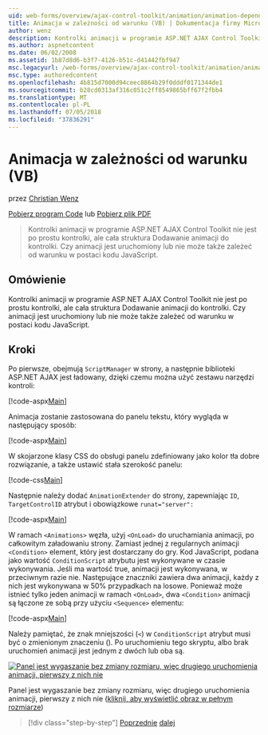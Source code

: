```yaml
---
uid: web-forms/overview/ajax-control-toolkit/animation/animation-depending-on-a-condition-vb
title: Animacja w zależności od warunku (VB) | Dokumentacja firmy Microsoft
author: wenz
description: Kontrolki animacji w programie ASP.NET AJAX Control Toolkit nie jest po prostu kontrolki, ale cała struktura Dodawanie animacji do kontrolki. Czy animacja jest...
ms.author: aspnetcontent
ms.date: 06/02/2008
ms.assetid: 1b87d8d6-b3f7-4126-b51c-d41442fbf947
msc.legacyurl: /web-forms/overview/ajax-control-toolkit/animation/animation-depending-on-a-condition-vb
msc.type: authoredcontent
ms.openlocfilehash: 4b815d7000d94ceec8864b29f0dddf0171344de1
ms.sourcegitcommit: b28cd0313af316c051c2ff8549865bff67f2fbb4
ms.translationtype: MT
ms.contentlocale: pl-PL
ms.lasthandoff: 07/05/2018
ms.locfileid: "37836291"
---
```

<a name="animation-depending-on-a-condition-vb"></a>Animacja w zależności od warunku (VB)
====================
przez [Christian Wenz](https://github.com/wenz)

[Pobierz program Code](http://download.microsoft.com/download/f/9/a/f9a26acd-8df4-4484-8a18-199e4598f411/Animation4.vb.zip) lub [Pobierz plik PDF](http://download.microsoft.com/download/6/7/1/6718d452-ff89-4d3f-a90e-c74ec2d636a3/animation4VB.pdf)

> Kontrolki animacji w programie ASP.NET AJAX Control Toolkit nie jest po prostu kontrolki, ale cała struktura Dodawanie animacji do kontrolki. Czy animacji jest uruchomiony lub nie może także zależeć od warunku w postaci kodu JavaScript.


## <a name="overview"></a>Omówienie

Kontrolki animacji w programie ASP.NET AJAX Control Toolkit nie jest po prostu kontrolki, ale cała struktura Dodawanie animacji do kontrolki. Czy animacji jest uruchomiony lub nie może także zależeć od warunku w postaci kodu JavaScript.

## <a name="steps"></a>Kroki

Po pierwsze, obejmują `ScriptManager` w strony, a następnie biblioteki ASP.NET AJAX jest ładowany, dzięki czemu można użyć zestawu narzędzi kontroli:

[!code-aspx[Main](animation-depending-on-a-condition-vb/samples/sample1.aspx)]

Animacja zostanie zastosowana do panelu tekstu, który wygląda w następujący sposób:

[!code-aspx[Main](animation-depending-on-a-condition-vb/samples/sample2.aspx)]

W skojarzone klasy CSS do obsługi panelu zdefiniowany jako kolor tła dobre rozwiązanie, a także ustawić stała szerokość panelu:

[!code-css[Main](animation-depending-on-a-condition-vb/samples/sample3.css)]

Następnie należy dodać `AnimationExtender` do strony, zapewniając `ID`, `TargetControlID` atrybut i obowiązkowe `runat="server":`

[!code-aspx[Main](animation-depending-on-a-condition-vb/samples/sample4.aspx)]

W ramach `<Animations>` węzła, użyj `<OnLoad>` do uruchamiania animacji, po całkowitym załadowaniu strony. Zamiast jednej z regularnych animacji `<Condition>` element, który jest dostarczany do gry. Kod JavaScript, podana jako wartość `ConditionScript` atrybutu jest wykonywane w czasie wykonywania. Jeśli ma wartość true, animacji jest wykonywana, w przeciwnym razie nie. Następujące znaczniki zawiera dwa animacji, każdy z nich jest wykonywana w 50% przypadkach na losowe. Ponieważ może istnieć tylko jeden animacji w ramach `<OnLoad>`, dwa `<Condition>` animacji są łączone ze sobą przy użyciu `<Sequence>` elementu:

[!code-aspx[Main](animation-depending-on-a-condition-vb/samples/sample5.aspx)]

Należy pamiętać, że znak mniejszości (`<`) w `ConditionScript` atrybut musi być o zmienionym znaczeniu (). Po uruchomieniu tego skryptu, albo brak uruchomień animacji jest jednym z dwóch lub oba są.


[![Panel jest wygaszanie bez zmiany rozmiaru, więc drugiego uruchomienia animacji, pierwszy z nich nie](animation-depending-on-a-condition-vb/_static/image2.png)](animation-depending-on-a-condition-vb/_static/image1.png)

Panel jest wygaszanie bez zmiany rozmiaru, więc drugiego uruchomienia animacji, pierwszy z nich nie ([kliknij, aby wyświetlić obraz w pełnym rozmiarze](animation-depending-on-a-condition-vb/_static/image3.png))

> [!div class="step-by-step"]
> [Poprzednie](executing-several-animations-after-each-other-vb.md)
> [dalej](picking-one-animation-out-of-a-list-vb.md)

